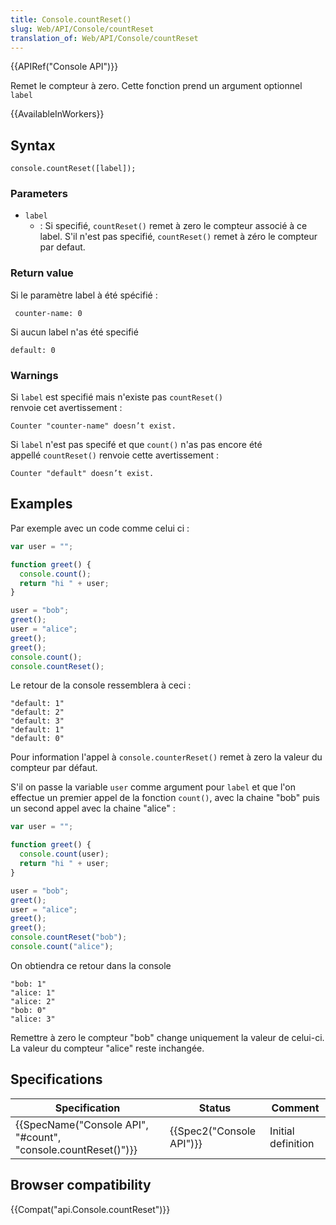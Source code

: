 ```yaml
---
title: Console.countReset()
slug: Web/API/Console/countReset
translation_of: Web/API/Console/countReset
---
```

{{APIRef("Console API")}}

Remet le compteur à zero. Cette fonction prend un argument optionnel `label`

{{AvailableInWorkers}}

## Syntax

    console.countReset([label]);

### Parameters

- `label`
  - : Si specifié, `countReset()` remet à zero le compteur associé à ce label. S'il n'est pas specifié, `countReset()` remet à zéro le compteur par defaut.

### Return value

Si le paramètre label à été spécifié :

     counter-name: 0

Si aucun label n'as été specifié

    default: 0

### Warnings

Si `label` est specifié mais n'existe pas `countReset()` renvoie cet avertissement :

    Counter "counter-name" doesn’t exist.

Si `label` n'est pas specifé et que `count()` n'as pas encore été appellé `countReset()` renvoie cette avertissement :

    Counter "default" doesn’t exist.

## Examples

Par exemple avec un code comme celui ci :

```js
var user = "";

function greet() {
  console.count();
  return "hi " + user;
}

user = "bob";
greet();
user = "alice";
greet();
greet();
console.count();
console.countReset();
```

Le retour de la console ressemblera à ceci :

    "default: 1"
    "default: 2"
    "default: 3"
    "default: 1"
    "default: 0"

Pour information l'appel à `console.counterReset()` remet à zero la valeur du compteur par défaut.

S'il on passe la variable `user` comme argument pour `label` et que l'on effectue un premier appel de la fonction `count()`, avec la chaine "bob" puis un second appel avec la chaine "alice" :

```js
var user = "";

function greet() {
  console.count(user);
  return "hi " + user;
}

user = "bob";
greet();
user = "alice";
greet();
greet();
console.countReset("bob");
console.count("alice");
```

On obtiendra ce retour dans la console

    "bob: 1"
    "alice: 1"
    "alice: 2"
    "bob: 0"
    "alice: 3"

Remettre à zero le compteur "bob" change uniquement la valeur de celui-ci. La valeur du compteur "alice" reste inchangée.

## Specifications

| Specification                                                                    | Status                           | Comment            |
| -------------------------------------------------------------------------------- | -------------------------------- | ------------------ |
| {{SpecName("Console API", "#count", "console.countReset()")}} | {{Spec2("Console API")}} | Initial definition |

## Browser compatibility

{{Compat("api.Console.countReset")}}
